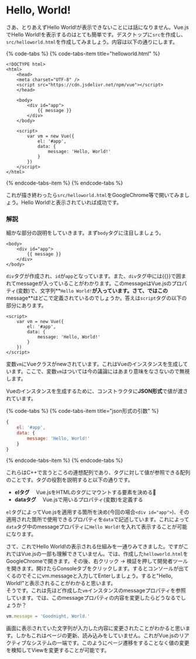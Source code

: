 # Hello, World!

さあ、とりあえずHello World!が表示できないことには話になりません。Vue.jsでHello World!を表示するのはとても簡単です。デスクトップに`src`を作成し、`src/helloworld.html`を作成してみましょう。内容は以下の通りにします。

{% code-tabs %}
{% code-tabs-item title="helloworld.html" %}
```markup
<!DOCTYPE html>
<html>
    <head>
    <meta charset="UTF-8" />
    <script src="https://cdn.jsdelivr.net/npm/vue"></script>
    </head>
    
    <body>
        <div id="app">
            {{ message }}
        </div>
    </body>
    
    <script>
        var vm = new Vue({
            el: '#app',
            data: {
                message: 'Hello, World!'
            }
        })
    </script>
</html>
```
{% endcode-tabs-item %}
{% endcode-tabs %}

これが描き終わったら`src/helloworld.html`をGoogleChrome等で開いてみましょう。Hello World!と表示されていれば成功です。

### 解説

細かな部分の説明をしていきます。まず`body`タグに注目しましょう。

```markup
<body>
    <div id="app">
        {{ message }}
    </div>
</body>
```

`div`タグが作成され、`id`が`app`となっています。また、`div`タグ中には{{}}で囲まれてmessageが入っていることがわかります。このmessageはVue.jsのプロパティ\(変数\)で、文字列**`Hello World!`**が入っています。さて、ではこの**message**はどこで定義されているのでしょうか。答えは`script`タグの以下の部分にあります。

```markup
<script>
    var vm = new Vue({
        el: '#app',
        data: {
            message: 'Hello, World!'
        }
    })
</script>
```

変数`vm`にVueクラスがnewされています。これはVueのインスタンスを生成しています。ここで、変数`vm`はついては今の議論にはあまり意味をなさないので無視します。

Vueのインスタンスを生成するために、コンストラクタに**JSON形式**で値が渡されています。

{% code-tabs %}
{% code-tabs-item title="json形式の引数" %}
```javascript
{
    el: '#app',
    data: {
        message: 'Hello, World!'
    }
}
```
{% endcode-tabs-item %}
{% endcode-tabs %}

これらはC++で言うところの連想配列であり、タグに対して値が参照できる配列のことです。タグの役割を説明すると以下の通りです。

* **elタグ** 　Vue.jsをHTMLのタグにマウントする要素を決める
* **dataタグ** 　Vue.jsで用いるプロパティ\(変数\)を定義する

`el`タグによってVue.jsを適用する箇所を決め\(今回の場合`<div id="app">`\)、その適用された箇所で使用できるプロパティを`data`で記述しています。これによって`data`タグ中のmessageプロパティに`Hello World!`を入れて表示することが可能になります。

さて、これでHello World!の表示される仕組みを一通りみてきました。ですがこれではVue.jsの一部も理解できていません。では、作成した`helloworld.html`をGoogleChromeで開きます。その後、右クリック -&gt; 検証を押して開発者ツールを開きます。開けたらConsoleタブをクリックします。するとコンソールが出てくるのでそこにvm.messageと入力してEnterしましょう。すると"Hello, World!"と表示されることがわかると思います。  
そうです。これは先ほど作成した`vm`インスタンスのmessageプロパティを参照しています。では、このmessageプロパティの内容を変更したらどうなるでしょうか？

```javascript
vm.message = 'Goodnight, World.'
```

画面に表示されていた文字列が入力した内容に変更されたことがわかると思います。しかもこれはページの更新、読み込みをしていません。これがVue.jsのリアクティブなシステムの一端です。このようにページ遷移をすることなく値の変更を検知してViewを変更することが可能です。

